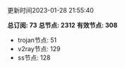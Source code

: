 更新时间2023-01-28 21:55:40

**总订阅: 73**
**总节点: 2312**
**有效节点: 308**
- trojan节点: 51
- v2ray节点: 129
- ss节点: 128
